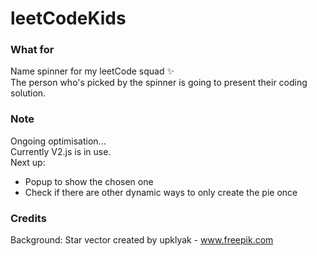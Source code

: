 # leetCodeKids  
### What for
Name spinner for my leetCode squad ✨  
The person who's picked by the spinner is going to present their coding solution.  
  
### Note
Ongoing optimisation...  
Currently V2.js is in use.  
Next up:  
- Popup to show the chosen one
- Check if there are other dynamic ways to only create the pie once
  
### Credits  
Background: Star vector created by upklyak - www.freepik.com
